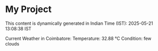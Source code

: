 # My Project

This content is dynamically generated in Indian Time (IST): 2025-05-21 13:08:38 IST


Current Weather in Coimbatore:
Temperature: 32.88 °C
Condition: few clouds
